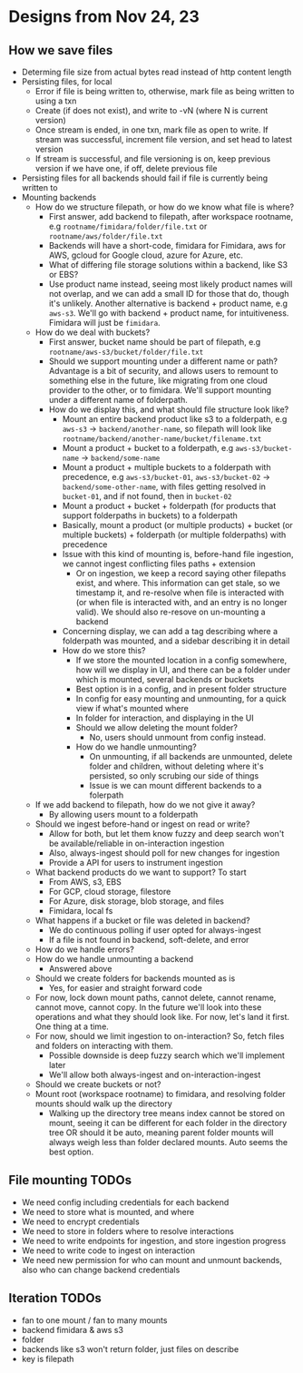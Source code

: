 # Designs from Nov 24, 23

## How we save files

- Determing file size from actual bytes read instead of http content length
- Persisting files, for local
  - Error if file is being written to, otherwise, mark file as being written to using a txn
  - Create (if does not exist), and write to <filename>-vN (where N is current version)
  - Once stream is ended, in one txn, mark file as open to write. If stream was successful, increment file version, and set head to latest version
  - If stream is successful, and file versioning is on, keep previous version if we have one, if off, delete previous file
- Persisting files for all backends should fail if file is currently being written to
- Mounting backends
  - How do we structure filepath, or how do we know what file is where?
    - First answer, add backend to filepath, after workspace rootname, e.g `rootname/fimidara/folder/file.txt` or `rootname/aws/folder/file.txt`
    - Backends will have a short-code, fimidara for Fimidara, aws for AWS, gcloud for Google cloud, azure for Azure, etc.
    - What of differing file storage solutions within a backend, like S3 or EBS?
    - Use product name instead, seeing most likely product names will not overlap, and we can add a small ID for those that do, though it's unlikely. Another alternative is backend + product name, e.g `aws-s3`. We'll go with backend + product name, for intuitiveness. Fimidara will just be `fimidara`.
  - How do we deal with buckets?
    - First answer, bucket name should be part of filepath, e.g `rootname/aws-s3/bucket/folder/file.txt`
    - Should we support mounting under a different name or path? Advantage is a bit of security, and allows users to remount to something else in the future, like migrating from one cloud provider to the other, or to fimidara. We'll support mounting under a different name of folderpath.
    - How do we display this, and what should file structure look like?
      - Mount an entire backend product like s3 to a folderpath, e.g `aws-s3` -> `backend/another-name`, so filepath will look like `rootname/backend/another-name/bucket/filename.txt`
      - Mount a product + bucket to a folderpath, e.g `aws-s3/bucket-name` -> `backend/some-name`
      - Mount a product + multiple buckets to a folderpath with precedence, e.g `aws-s3/bucket-01`, `aws-s3/bucket-02` -> `backend/some-other-name`, with files getting resolved in `bucket-01`, and if not found, then in `bucket-02`
      - Mount a product + bucket + folderpath (for products that support folderpaths in buckets) to a folderpath
      - Basically, mount a product (or multiple products) + bucket (or multiple buckets) + folderpath (or multiple folderpaths) with precedence
      - Issue with this kind of mounting is, before-hand file ingestion, we cannot ingest conflicting files paths + extension
        - Or on ingestion, we keep a record saying other filepaths exist, and where. This information can get stale, so we timestamp it, and re-resolve when file is interacted with (or when file is interacted with, and an entry is no longer valid). We should also re-resove on un-mounting a backend
      - Concerning display, we can add a tag describing where a folderpath was mounted, and a sidebar describing it in detail
      - How do we store this?
        - If we store the mounted location in a config somewhere, how will we display in UI, and there can be a folder under which is mounted, several backends or buckets
        - Best option is in a config, and in present folder structure
        - In config for easy mounting and unmounting, for a quick view if what's mounted where
        - In folder for interaction, and displaying in the UI
        - Should we allow deleting the mount folder?
          - No, users should unmount from config instead.
        - How do we handle unmounting?
          - On unmounting, if all backends are unmounted, delete folder and children, without deleting where it's persisted, so only scrubing our side of things
          - Issue is we can mount different backends to a folerpath
  - If we add backend to filepath, how do we not give it away?
    - By allowing users mount to a folderpath
  - Should we ingest before-hand or ingest on read or write?
    - Allow for both, but let them know fuzzy and deep search won't be available/reliable in on-interaction ingestion
    - Also, always-ingest should poll for new changes for ingestion
    - Provide a API for users to instrument ingestion
  - What backend products do we want to support? To start
    - From AWS, s3, EBS
    - For GCP, cloud storage, filestore
    - For Azure, disk storage, blob storage, and files
    - Fimidara, local fs
  - What happens if a bucket or file was deleted in backend?
    - We do continuous polling if user opted for always-ingest
    - If a file is not found in backend, soft-delete, and error
  - How do we handle errors?
  - How do we handle unmounting a backend
    - Answered above
  - Should we create folders for backends mounted as is
    - Yes, for easier and straight forward code
  - For now, lock down mount paths, cannot delete, cannot rename, cannot move, cannot copy. In the future we'll look into these operations and what they should look like. For now, let's land it first. One thing at a time.
  - For now, should we limit ingestion to on-interaction? So, fetch files and folders on interacting with them.
    - Possible downside is deep fuzzy search which we'll implement later
    - We'll allow both always-ingest and on-interaction-ingest
  - Should we create buckets or not?
  - Mount root (workspace rootname) to fimidara, and resolving folder mounts should walk up the directory
    - Walking up the directory tree means index cannot be stored on mount, seeing it can be different for each folder in the directory tree OR should it be auto, meaning parent folder mounts will always weigh less than folder declared mounts. Auto seems the best option.

## File mounting TODOs

- We need config including credentials for each backend
- We need to store what is mounted, and where
- We need to encrypt credentials
- We need to store in folders where to resolve interactions
- We need to write endpoints for ingestion, and store ingestion progress
- We need to write code to ingest on interaction
- We need new permission for who can mount and unmount backends, also who can change backend credentials

## Iteration TODOs

- fan to one mount / fan to many mounts
- backend fimidara & aws s3
- folder
- backends like s3 won't return folder, just files on describe
- key is filepath
